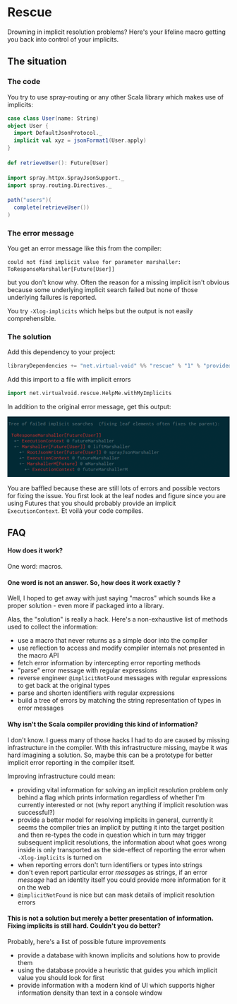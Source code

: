 # Rescue

Drowning in implicit resolution problems? Here's your lifeline macro getting you back
into control of your implicits.

## The situation

### The code

You try to use spray-routing or any other Scala library which makes use of implicits:

```scala
case class User(name: String)
object User {
  import DefaultJsonProtocol._
  implicit val xyz = jsonFormat1(User.apply)
}

def retrieveUser(): Future[User]

import spray.httpx.SprayJsonSupport._
import spray.routing.Directives._

path("users")(
  complete(retrieveUser())
)
```

### The error message

You get an error message like this from the compiler:

```
could not find implicit value for parameter marshaller: ToResponseMarshaller[Future[User]]
```

but you don't know why. Often the reason for a missing implicit isn't obvious because
some underlying implicit search failed but none of those underlying failures is reported.

You try `-Xlog-implicits` which helps but the output is not easily comprehensible.

### The solution

Add this dependency to your project:

```scala
libraryDependencies += "net.virtual-void" %% "rescue" % "1" % "provided"
```

Add this import to a file with implicit errors

```scala
import net.virtualvoid.rescue.HelpMe.withMyImplicits
```

In addition to the original error message, get this output:

![Screenshot of macro output](docs/screenshot1.png)

You are baffled because these are still lots of errors and possible vectors for fixing the issue.
You first look at the leaf nodes and figure since you are using Futures that you should probably
provide an implicit `ExecutionContext`. Et voilà your code compiles.

## FAQ

#### How does it work?

One word: macros.

#### One word is not an answer. So, how does it work exactly ?

Well, I hoped to get away with just saying "macros" which sounds like a proper solution - even more if packaged
into a library.

Alas, the "solution" is really a hack. Here's a non-exhaustive list of methods used to collect the information:
  * use a macro that never returns as a simple door into the compiler 
  * use reflection to access and modify compiler internals not presented in the macro API
  * fetch error information by intercepting error reporting methods
  * "parse" error message with regular expressions
  * reverse engineer `@implicitNotFound` messages with regular expressions to get back at the original types
  * parse and shorten identifiers with regular expressions
  * build a tree of errors by matching the string representation of types in error messages

#### Why isn't the Scala compiler providing this kind of information?

I don't know. I guess many of those hacks I had to do are caused by missing infrastructure in the compiler.
With this infrastructure missing, maybe it was hard imagining a solution. So, maybe this can be a prototype
for better implicit error reporting in the compiler itself.

Improving infrastructure could mean:
 * providing vital information for solving an implicit resolution problem only behind a flag which prints information
   regardless of whether I'm currently interested or not (why report anything if implicit resolution was successful?)
 * provide a better model for resolving implicits in general, currently it seems the compiler tries an implicit by putting it into the target position and then re-types the code in question which in turn may trigger subsequent implicit resolutions, the information about what goes wrong inside is only transported as the side-effect of reporting the error when `-Xlog-implicits` is turned on
 * when reporting errors don't turn identifiers or types into strings
 * don't even report particular error _messages_ as strings, if an error _message_ had an identity itself you could
   provide more information for it on the web
 * `@implicitNotFound` is nice but can mask details of implicit resolution errors
 

#### This is not a solution but merely a better presentation of information. Fixing implicits is still hard. Couldn't you do better?

Probably, here's a list of possible future improvements

 * provide a database with known implicits and solutions how to provide them
 * using the database provide a heuristic that guides you which implicit value you should look for first
 * provide information with a modern kind of UI which supports higher information density than text in a console window
